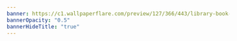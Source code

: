 ```yaml
---
banner: https://c1.wallpaperflare.com/preview/127/366/443/library-book-bookshelf-read.jpg
bannerOpacity: "0.5"
bannerHideTitle: "true"
---
```

